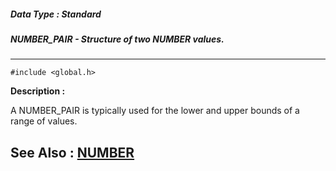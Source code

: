 ##### Data Type : Standard
##### NUMBER_PAIR - Structure of two NUMBER values.
---
```
#include <global.h>
```
**Description :**

A NUMBER_PAIR is typically used for the lower and upper bounds of a range of 
values.

**See Also :**
[NUMBER](/reference/Data/NUMBER)
---
